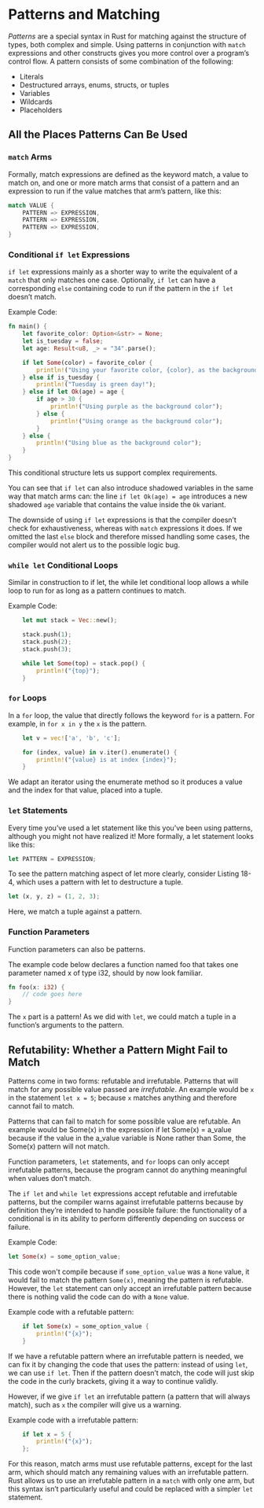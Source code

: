 # Patterns and Matching

_Patterns_ are a special syntax in Rust for matching against the structure of
types, both complex and simple. Using patterns in conjunction with `match`
expressions and other constructs gives you more control over a program’s control
flow. A pattern consists of some combination of the following:

- Literals
- Destructured arrays, enums, structs, or tuples
- Variables
- Wildcards
- Placeholders

## All the Places Patterns Can Be Used

### `match` Arms

Formally, match expressions are defined as the keyword match, a value to match
on, and one or more match arms that consist of a pattern and an expression to
run if the value matches that arm’s pattern, like this:

```rust
match VALUE {
    PATTERN => EXPRESSION,
    PATTERN => EXPRESSION,
    PATTERN => EXPRESSION,
}
```

### Conditional `if let` Expressions

`if let` expressions mainly as a shorter way to write the equivalent of a
`match` that only matches one case. Optionally, `if let` can have a
corresponding `else` containing code to run if the pattern in the `if let`
doesn’t match.

Example Code:

```rust
fn main() {
    let favorite_color: Option<&str> = None;
    let is_tuesday = false;
    let age: Result<u8, _> = "34".parse();

    if let Some(color) = favorite_color {
        println!("Using your favorite color, {color}, as the background");
    } else if is_tuesday {
        println!("Tuesday is green day!");
    } else if let Ok(age) = age {
        if age > 30 {
            println!("Using purple as the background color");
        } else {
            println!("Using orange as the background color");
        }
    } else {
        println!("Using blue as the background color");
    }
}
```

This conditional structure lets us support complex requirements.

You can see that `if let` can also introduce shadowed variables in the same way
that match arms can: the line `if let Ok(age) = age` introduces a new shadowed
`age` variable that contains the value inside the `Ok` variant.

The downside of using `if let` expressions is that the compiler doesn’t check
for exhaustiveness, whereas with `match` expressions it does. If we omitted the
last `else` block and therefore missed handling some cases, the compiler would
not alert us to the possible logic bug.

### `while let` Conditional Loops

Similar in construction to if let, the while let conditional loop allows a while
loop to run for as long as a pattern continues to match.

Example Code:

```rust
    let mut stack = Vec::new();

    stack.push(1);
    stack.push(2);
    stack.push(3);

    while let Some(top) = stack.pop() {
        println!("{top}");
    }
```

### `for` Loops

In a `for` loop, the value that directly follows the keyword `for` is a pattern.
For example, in `for x in y` the `x` is the pattern.

```rust
    let v = vec!['a', 'b', 'c'];

    for (index, value) in v.iter().enumerate() {
        println!("{value} is at index {index}");
    }
```

We adapt an iterator using the enumerate method so it produces a value and the
index for that value, placed into a tuple.

### `let` Statements

Every time you’ve used a let statement like this you’ve been using patterns,
although you might not have realized it! More formally, a let statement looks
like this:

```rust
let PATTERN = EXPRESSION;
```

To see the pattern matching aspect of let more clearly, consider Listing 18-4,
which uses a pattern with let to destructure a tuple.

```rust
let (x, y, z) = (1, 2, 3);
```

Here, we match a tuple against a pattern.

### Function Parameters

Function parameters can also be patterns.

The example code below declares a function named foo that takes one parameter
named x of type i32, should by now look familiar.

```rust
fn foo(x: i32) {
    // code goes here
}
```

The `x` part is a pattern! As we did with `let`, we could match a tuple in a
function’s arguments to the pattern.

## Refutability: Whether a Pattern Might Fail to Match

Patterns come in two forms: refutable and irrefutable. Patterns that will match
for any possible value passed are _irrefutable_. An example would be `x` in the
statement `let x = 5`; because `x` matches anything and therefore cannot fail to
match.

Patterns that can fail to match for some possible value are refutable. An
example would be Some(x) in the expression if let Some(x) = a_value because if
the value in the a_value variable is None rather than Some, the Some(x) pattern
will not match.

Function parameters, `let` statements, and `for` loops can only accept
irrefutable patterns, because the program cannot do anything meaningful when
values don’t match.

The `if let` and `while let` expressions accept refutable and irrefutable
patterns, but the compiler warns against irrefutable patterns because by
definition they’re intended to handle possible failure: the functionality of a
conditional is in its ability to perform differently depending on success or
failure.

Example Code:

```rust
let Some(x) = some_option_value;
```

This code won't compile because if `some_option_value` was a `None` value, it
would fail to match the pattern `Some(x)`, meaning the pattern is refutable.
However, the `let` statement can only accept an irrefutable pattern because
there is nothing valid the code can do with a `None` value.

Example code with a refutable pattern:

```rust
    if let Some(x) = some_option_value {
        println!("{x}");
    }
```

If we have a refutable pattern where an irrefutable pattern is needed, we can
fix it by changing the code that uses the pattern: instead of using `let`, we
can use `if let`. Then if the pattern doesn’t match, the code will just skip the
code in the curly brackets, giving it a way to continue validly.

However, if we give `if let` an irrefutable pattern (a pattern that will always
match), such as `x` the compiler will give us a warning.

Example code with a irrefutable pattern:

```rust
    if let x = 5 {
        println!("{x}");
    };
```

For this reason, match arms must use refutable patterns, except for the last
arm, which should match any remaining values with an irrefutable pattern. Rust
allows us to use an irrefutable pattern in a `match` with only one arm, but this
syntax isn’t particularly useful and could be replaced with a simpler `let`
statement.
